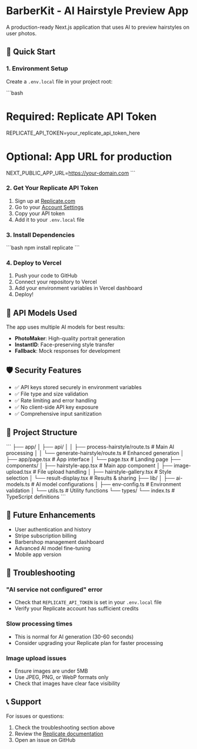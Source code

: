 # BarberKit - AI Hairstyle Preview App

A production-ready Next.js application that uses AI to preview hairstyles on user photos.

## 🚀 Quick Start

### 1. Environment Setup

Create a `.env.local` file in your project root:

\`\`\`bash
# Required: Replicate API Token
REPLICATE_API_TOKEN=your_replicate_api_token_here

# Optional: App URL for production
NEXT_PUBLIC_APP_URL=https://your-domain.com
\`\`\`

### 2. Get Your Replicate API Token

1. Sign up at [Replicate.com](https://replicate.com)
2. Go to your [Account Settings](https://replicate.com/account)
3. Copy your API token
4. Add it to your `.env.local` file

### 3. Install Dependencies

\`\`\`bash
npm install replicate
\`\`\`

### 4. Deploy to Vercel

1. Push your code to GitHub
2. Connect your repository to Vercel
3. Add your environment variables in Vercel dashboard
4. Deploy!

## 🔧 API Models Used

The app uses multiple AI models for best results:

- **PhotoMaker**: High-quality portrait generation
- **InstantID**: Face-preserving style transfer
- **Fallback**: Mock responses for development

## 🛡️ Security Features

- ✅ API keys stored securely in environment variables
- ✅ File type and size validation
- ✅ Rate limiting and error handling
- ✅ No client-side API key exposure
- ✅ Comprehensive input sanitization

## 📁 Project Structure

\`\`\`
├── app/
│   ├── api/
│   │   ├── process-hairstyle/route.ts    # Main AI processing
│   │   └── generate-hairstyle/route.ts   # Enhanced generation
│   ├── app/page.tsx                      # App interface
│   └── page.tsx                          # Landing page
├── components/
│   ├── hairstyle-app.tsx                 # Main app component
│   ├── image-upload.tsx                  # File upload handling
│   ├── hairstyle-gallery.tsx             # Style selection
│   └── result-display.tsx                # Results & sharing
├── lib/
│   ├── ai-models.ts                      # AI model configurations
│   ├── env-config.ts                     # Environment validation
│   └── utils.ts                          # Utility functions
└── types/
    └── index.ts                          # TypeScript definitions
\`\`\`

## 🔮 Future Enhancements

- User authentication and history
- Stripe subscription billing
- Barbershop management dashboard
- Advanced AI model fine-tuning
- Mobile app version

## 🐛 Troubleshooting

### "AI service not configured" error
- Check that `REPLICATE_API_TOKEN` is set in your `.env.local` file
- Verify your Replicate account has sufficient credits

### Slow processing times
- This is normal for AI generation (30-60 seconds)
- Consider upgrading your Replicate plan for faster processing

### Image upload issues
- Ensure images are under 5MB
- Use JPEG, PNG, or WebP formats only
- Check that images have clear face visibility

## 📞 Support

For issues or questions:
1. Check the troubleshooting section above
2. Review the [Replicate documentation](https://replicate.com/docs)
3. Open an issue on GitHub
